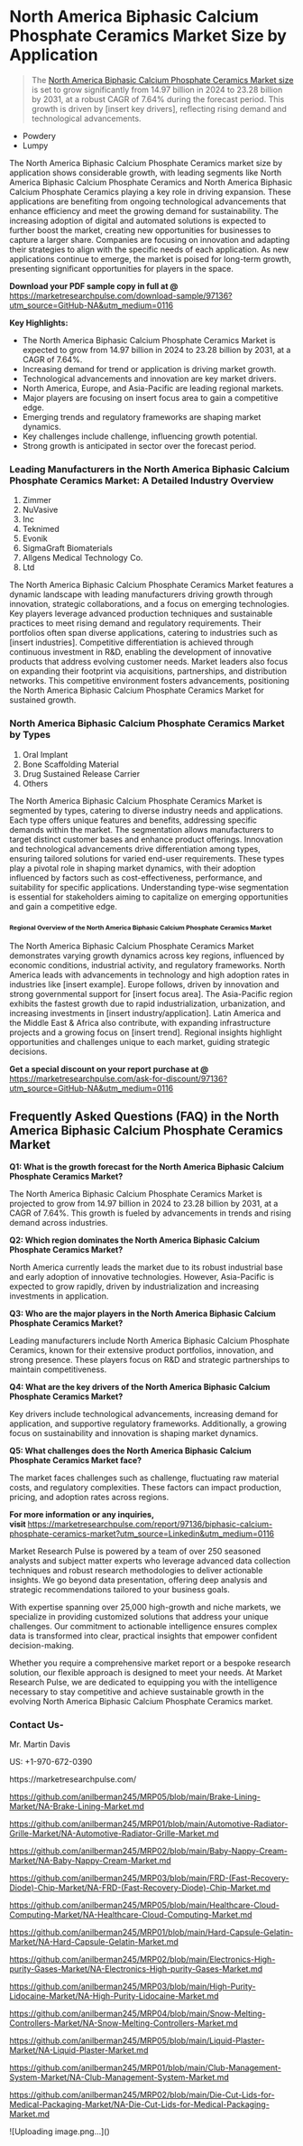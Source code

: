 <h1>North America Biphasic Calcium Phosphate Ceramics Market&nbsp;Size by Application</h1><blockquote><p>The <a href="https://marketresearchpulse.com/download-sample/97136?utm_source=GitHub-NA&amp;utm_medium=0116">North America Biphasic Calcium Phosphate Ceramics Market size</a> is set to grow significantly from 14.97 billion in 2024 to 23.28 billion by 2031, at a robust CAGR of 7.64% during the forecast period. This growth is driven by [insert key drivers], reflecting rising demand and technological advancements.</p></blockquote><ul><li>Powdery<li> Lumpy</li></ul><p>The North America Biphasic Calcium Phosphate Ceramics market size by application shows considerable growth, with leading segments like North America Biphasic Calcium Phosphate Ceramics and North America Biphasic Calcium Phosphate Ceramics playing a key role in driving expansion. These applications are benefiting from ongoing technological advancements that enhance efficiency and meet the growing demand for sustainability. The increasing adoption of digital and automated solutions is expected to further boost the market, creating new opportunities for businesses to capture a larger share. Companies are focusing on innovation and adapting their strategies to align with the specific needs of each application. As new applications continue to emerge, the market is poised for long-term growth, presenting significant opportunities for players in the space.</p><p><strong>Download your PDF sample copy in full at @ </strong><a href="https://marketresearchpulse.com/download-sample/97136?utm_source=GitHub-NA&amp;utm_medium=0116">https://marketresearchpulse.com/download-sample/97136?utm_source=GitHub-NA&amp;utm_medium=0116</a></p><p><strong>Key Highlights: </strong></p><ul><li>The North America Biphasic Calcium Phosphate Ceramics Market is expected to grow from 14.97 billion in 2024 to 23.28 billion by 2031, at a CAGR of 7.64%.</li><li>Increasing demand for trend or application is driving market growth.</li><li>Technological advancements and innovation are key market drivers.</li><li>North America, Europe, and Asia-Pacific are leading regional markets.</li><li>Major players are focusing on insert focus area to gain a competitive edge.</li><li>Emerging trends and regulatory frameworks are shaping market dynamics.</li><li>Key challenges include challenge, influencing growth potential.</li><li>Strong growth is anticipated in sector over the forecast period.</li></ul><h3>Leading Manufacturers in the North America Biphasic Calcium Phosphate Ceramics Market: A Detailed Industry Overview</h3><ol><li>Zimmer</li><li>NuVasive</li><li>Inc</li><li>Teknimed</li><li>Evonik</li><li>SigmaGraft Biomaterials</li><li>Allgens Medical Technology Co.</li><li>Ltd</li></ol><div class="flex max-w-full flex-col flex-grow"><div class="min-h-8 text-message flex w-full flex-col items-end gap-2 whitespace-normal break-words [.text-message+&amp;]:mt-5" dir="auto" data-message-author-role="assistant" data-message-id="fd8432e4-4910-450d-b182-61b7bfb0a01f" data-message-model-slug="gpt-4o"><div class="flex w-full flex-col gap-1 empty:hidden first:pt-[3px]"><div class="markdown prose w-full break-words dark:prose-invert light"><p>The North America Biphasic Calcium Phosphate Ceramics Market features a dynamic landscape with leading manufacturers driving growth through innovation, strategic collaborations, and a focus on emerging technologies. Key players leverage advanced production techniques and sustainable practices to meet rising demand and regulatory requirements. Their portfolios often span diverse applications, catering to industries such as [insert industries]. Competitive differentiation is achieved through continuous investment in R&amp;D, enabling the development of innovative products that address evolving customer needs. Market leaders also focus on expanding their footprint via acquisitions, partnerships, and distribution networks. This competitive environment fosters advancements, positioning the North America Biphasic Calcium Phosphate Ceramics Market for sustained growth.</p></div></div></div></div><h3>North America Biphasic Calcium Phosphate Ceramics Market by Types</h3><ol><li>Oral Implant<li> Bone Scaffolding Material<li> Drug Sustained Release Carrier<li> Others</li></ol><div class="flex max-w-full flex-col flex-grow"><div class="min-h-8 text-message flex w-full flex-col items-end gap-2 whitespace-normal break-words [.text-message+&amp;]:mt-5" dir="auto" data-message-author-role="assistant" data-message-id="084470be-0bb7-4664-bddf-5156b4f41249" data-message-model-slug="gpt-4o-mini"><div class="flex w-full flex-col gap-1 empty:hidden first:pt-[3px]"><div class="markdown prose w-full break-words dark:prose-invert light"><p>The North America Biphasic Calcium Phosphate Ceramics Market is segmented by types, catering to diverse industry needs and applications. Each type offers unique features and benefits, addressing specific demands within the market. The segmentation allows manufacturers to target distinct customer bases and enhance product offerings. Innovation and technological advancements drive differentiation among types, ensuring tailored solutions for varied end-user requirements. These types play a pivotal role in shaping market dynamics, with their adoption influenced by factors such as cost-effectiveness, performance, and suitability for specific applications. Understanding type-wise segmentation is essential for stakeholders aiming to capitalize on emerging opportunities and gain a competitive edge.</p></div></div></div></div><h3><span style="font-size: 11px;">Regional Overview of the North America Biphasic Calcium Phosphate Ceramics Market</span></h3><div class="flex max-w-full flex-col flex-grow"><div class="min-h-8 text-message flex w-full flex-col items-end gap-2 whitespace-normal break-words [.text-message+&amp;]:mt-5" dir="auto" data-message-author-role="assistant" data-message-id="e9038762-ce64-4e30-91c9-9bd413514231" data-message-model-slug="gpt-4o-mini"><div class="flex w-full flex-col gap-1 empty:hidden first:pt-[3px]"><div class="markdown prose w-full break-words dark:prose-invert light"><p>The North America Biphasic Calcium Phosphate Ceramics Market demonstrates varying growth dynamics across key regions, influenced by economic conditions, industrial activity, and regulatory frameworks. North America leads with advancements in technology and high adoption rates in industries like [insert example]. Europe follows, driven by innovation and strong governmental support for [insert focus area]. The Asia-Pacific region exhibits the fastest growth due to rapid industrialization, urbanization, and increasing investments in [insert industry/application]. Latin America and the Middle East &amp; Africa also contribute, with expanding infrastructure projects and a growing focus on [insert trend]. Regional insights highlight opportunities and challenges unique to each market, guiding strategic decisions.</p></div></div></div></div><p><strong>Get a special discount on your report purchase at @ </strong><a href="https://marketresearchpulse.com/ask-for-discount/97136?utm_source=GitHub-NA&amp;utm_medium=0116">https://marketresearchpulse.com/ask-for-discount/97136?utm_source=GitHub-NA&amp;utm_medium=0116</a></p><h2>Frequently Asked Questions (FAQ) in the North America Biphasic Calcium Phosphate Ceramics Market</h2><p><strong>Q1: What is the growth forecast for the North America Biphasic Calcium Phosphate Ceramics Market?</strong></p><p>The North America Biphasic Calcium Phosphate Ceramics Market is projected to grow from 14.97 billion in 2024 to 23.28 billion by 2031, at a CAGR of 7.64%. This growth is fueled by advancements in trends and rising demand across industries.</p><p><strong>Q2: Which region dominates the North America Biphasic Calcium Phosphate Ceramics Market?</strong></p><p>North America currently leads the market due to its robust industrial base and early adoption of innovative technologies. However, Asia-Pacific is expected to grow rapidly, driven by industrialization and increasing investments in application.</p><p><strong>Q3: Who are the major players in the North America Biphasic Calcium Phosphate Ceramics Market?</strong></p><p>Leading manufacturers include North America Biphasic Calcium Phosphate Ceramics, known for their extensive product portfolios, innovation, and strong presence. These players focus on R&amp;D and strategic partnerships to maintain competitiveness.</p><p><strong>Q4: What are the key drivers of the North America Biphasic Calcium Phosphate Ceramics Market?</strong></p><p>Key drivers include technological advancements, increasing demand for application, and supportive regulatory frameworks. Additionally, a growing focus on sustainability and innovation is shaping market dynamics.</p><p><strong>Q5: What challenges does the North America Biphasic Calcium Phosphate Ceramics Market face?</strong></p><p>The market faces challenges such as challenge, fluctuating raw material costs, and regulatory complexities. These factors can impact production, pricing, and adoption rates across regions.</p><p><strong>For more information or any inquiries, visit&nbsp;</strong><a href="https://marketresearchpulse.com/report/97136/biphasic-calcium-phosphate-ceramics-market?utm_source=Linkedin&utm_medium=0116">https://marketresearchpulse.com/report/97136/biphasic-calcium-phosphate-ceramics-market?utm_source=Linkedin&utm_medium=0116</a></p><p>Market Research Pulse is powered by a team of over 250 seasoned analysts and subject matter experts who leverage advanced data collection techniques and robust research methodologies to deliver actionable insights. We go beyond data presentation, offering deep analysis and strategic recommendations tailored to your business goals.</p><p>With expertise spanning over 25,000 high-growth and niche markets, we specialize in providing customized solutions that address your unique challenges. Our commitment to actionable intelligence ensures complex data is transformed into clear, practical insights that empower confident decision-making.</p><p>Whether you require a comprehensive market report or a bespoke research solution, our flexible approach is designed to meet your needs. At Market Research Pulse, we are dedicated to equipping you with the intelligence necessary to stay competitive and achieve sustainable growth in the evolving North America Biphasic Calcium Phosphate Ceramics market.</p><h3><strong>Contact Us-</strong></h3><p>Mr. Martin Davis</p><p>US: +1-970-672-0390</p><p>https://marketresearchpulse.com/</p><p><a href="https://github.com/anilberman245/MRP05/blob/main/Brake-Lining-Market/NA-Brake-Lining-Market.md">https://github.com/anilberman245/MRP05/blob/main/Brake-Lining-Market/NA-Brake-Lining-Market.md</a></p><p><a href="https://github.com/anilberman245/MRP01/blob/main/Automotive-Radiator-Grille-Market/NA-Automotive-Radiator-Grille-Market.md">https://github.com/anilberman245/MRP01/blob/main/Automotive-Radiator-Grille-Market/NA-Automotive-Radiator-Grille-Market.md</a></p><p><a href="https://github.com/anilberman245/MRP02/blob/main/Baby-Nappy-Cream-Market/NA-Baby-Nappy-Cream-Market.md">https://github.com/anilberman245/MRP02/blob/main/Baby-Nappy-Cream-Market/NA-Baby-Nappy-Cream-Market.md</a></p><p><a href="https://github.com/anilberman245/MRP03/blob/main/FRD-(Fast-Recovery-Diode)-Chip-Market/NA-FRD-(Fast-Recovery-Diode)-Chip-Market.md">https://github.com/anilberman245/MRP03/blob/main/FRD-(Fast-Recovery-Diode)-Chip-Market/NA-FRD-(Fast-Recovery-Diode)-Chip-Market.md</a></p><p><a href="https://github.com/anilberman245/MRP05/blob/main/Healthcare-Cloud-Computing-Market/NA-Healthcare-Cloud-Computing-Market.md">https://github.com/anilberman245/MRP05/blob/main/Healthcare-Cloud-Computing-Market/NA-Healthcare-Cloud-Computing-Market.md</a></p><p><a href="https://github.com/anilberman245/MRP01/blob/main/Hard-Capsule-Gelatin-Market/NA-Hard-Capsule-Gelatin-Market.md">https://github.com/anilberman245/MRP01/blob/main/Hard-Capsule-Gelatin-Market/NA-Hard-Capsule-Gelatin-Market.md</a></p><p><a href="https://github.com/anilberman245/MRP02/blob/main/Electronics-High-purity-Gases-Market/NA-Electronics-High-purity-Gases-Market.md">https://github.com/anilberman245/MRP02/blob/main/Electronics-High-purity-Gases-Market/NA-Electronics-High-purity-Gases-Market.md</a></p><p><a href="https://github.com/anilberman245/MRP03/blob/main/High-Purity-Lidocaine-Market/NA-High-Purity-Lidocaine-Market.md">https://github.com/anilberman245/MRP03/blob/main/High-Purity-Lidocaine-Market/NA-High-Purity-Lidocaine-Market.md</a></p><p><a href="https://github.com/anilberman245/MRP04/blob/main/Snow-Melting-Controllers-Market/NA-Snow-Melting-Controllers-Market.md">https://github.com/anilberman245/MRP04/blob/main/Snow-Melting-Controllers-Market/NA-Snow-Melting-Controllers-Market.md</a></p><p><a href="https://github.com/anilberman245/MRP05/blob/main/Liquid-Plaster-Market/NA-Liquid-Plaster-Market.md">https://github.com/anilberman245/MRP05/blob/main/Liquid-Plaster-Market/NA-Liquid-Plaster-Market.md</a></p><p><a href="https://github.com/anilberman245/MRP01/blob/main/Club-Management-System-Market/NA-Club-Management-System-Market.md">https://github.com/anilberman245/MRP01/blob/main/Club-Management-System-Market/NA-Club-Management-System-Market.md</a></p><p><a href="https://github.com/anilberman245/MRP02/blob/main/Die-Cut-Lids-for-Medical-Packaging-Market/NA-Die-Cut-Lids-for-Medical-Packaging-Market.md">https://github.com/anilberman245/MRP02/blob/main/Die-Cut-Lids-for-Medical-Packaging-Market/NA-Die-Cut-Lids-for-Medical-Packaging-Market.md</a></p>
![Uploading image.png…]()
